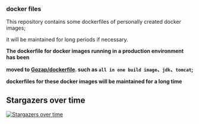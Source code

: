 ### docker files

This repository contains some dockerfiles of personally created docker images;

it will be maintained for long periods if necessary.

**The dockerfile for docker images running in a production environment has been**

**moved to [Gozap/dockerfile](https://github.com/Gozap/dockerfile). such as `all in one build image`、`jdk`、`tomcat`;**

**dockerfiles for these docker images will be maintained for a long time**

## Stargazers over time

[![Stargazers over time](https://starcharts.herokuapp.com/mritd/dockerfile.svg)](https://starcharts.herokuapp.com/mritd/dockerfile)
